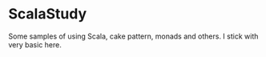 # ScalaStudy
Some samples of using Scala, cake pattern, monads and others. I stick with very basic here.
